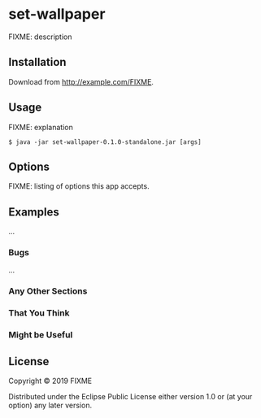 # set-wallpaper

FIXME: description

## Installation

Download from http://example.com/FIXME.

## Usage

FIXME: explanation

    $ java -jar set-wallpaper-0.1.0-standalone.jar [args]

## Options

FIXME: listing of options this app accepts.

## Examples

...

### Bugs

...

### Any Other Sections
### That You Think
### Might be Useful

## License

Copyright © 2019 FIXME

Distributed under the Eclipse Public License either version 1.0 or (at
your option) any later version.
